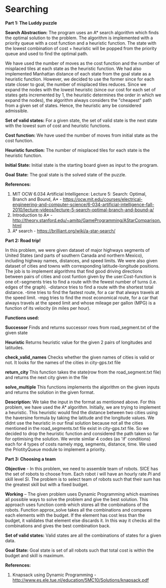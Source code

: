 # Searching
**Part 1: The Luddy puzzle**

**Search Abstraction:** The program uses an A* search algorithm which finds the optimal solution to the problem. The algorithm is implemented with a priority queue with a cost function and a heuristic function. The state with the lowest combination of cost + heuristic will be popped from the priority queue and used to find the optimal path.

We have used the number of moves as the cost function and the number of misplaced tiles at each state as the heuristic function. We had also implemented Manhattan distance of each state from the goal state as a heuristic function. However, we decided to use the former since for each state closer to goal, the number of misplaced tiles reduces. Since we expand the nodes with the lowest heuristic (since our cost for each set of states gets incremented by 1, the heuristic determines the order in which we expand the nodes), the algorithm always considers the "cheapest" path from a given set of states. Hence, the heuristic amy be considered admissible.

**Set of valid states:** For a given state, the set of valid state is the next state with the lowest sum of cost and heuristic functions.

**Cost function:** We have used the number of moves from initial state as the cost function.

**Heuristic function:** The number of misplaced tiles for each state is the heuristic function.

**Initial State:** Initial state is the starting board given as input to the program.

**Goal State:** The goal state is the solved state of the puzzle.

**References:**

1. MIT OCW 6.034 Artificial Intelligence: Lecture 5: Search: Optimal, Branch and Bound, A* - https://ocw.mit.edu/courses/electrical-engineering-and-computer-science/6-034-artificial-intelligence-fall-2010/lecture-videos/lecture-5-search-optimal-branch-and-bound-a/
2. Introduction to A* - http://theory.stanford.edu/~amitp/GameProgramming/AStarComparison.html
3. A* search - https://brilliant.org/wiki/a-star-search/


**Part 2: Road trip!**

In this problem, we were given dataset of major highways segments of United States (and parts of southern Canada and northern Mexico), including highway names, distances, and speed limits. We were also given dataset of cities and towns with corresponding latitude-longitude positions. The job is to implement algorithms that find good driving directions between pairs of cities and cost funtion given by the user.Cost-function is one of:-segments tries to find a route with the fewest number of turns (i.e. edges of the graph). 
-distance tries to find a route with the shortest total distance.
-time tries to find the fastest route, for a car that always travels at the speed limit.
-mpg tries to find the most economical route, for a car that always travels at the speed limit and whose mileage per gallon (MPG) is a function of its velocity (in miles per hour).

**Functions used:**

**Successor**
Finds and returns successor rows from road_segment.txt of the given state

**Heuristic**
Returns heuristic value for the given 2 pairs of longitudes and latitudes. 

**check_valid_names**
Checks whether the given names of cities is valid or not. It looks for the names of the cities in city-gps.txt file

**return_city**
This function takes the state(row from the road_segment.txt file) and returns the next city given in the file

**solve_multiple**
This functions implements the algorithm on the given inputs and returns the solution in the given format.

**Description:**
We take the input in the format as mentioned above. For this problem, we have used the A* algorithm. Initially, we are trying to implement a heuristic. This heuristic would find the distance between two cities using the haversine formula by taking the latitude and the longitude values. We didnt use the heuristic in our final solution because not all the cities mentioned in the road_segments.txt file exist in city-gps.txt file. So we decided to drop the heuristic function and considered the path taken so far for optimising the solution. We wrote similar 4 codes (as 'if' conditions) each for 4 types of costs namely mpg, segments, distance, time. We used the PriotityQueue module to implement a priority.


**Part 3: Choosing a team**

**Objective** - In this problem, we need to assemble team of robots. SICE has the set of robots to choose from. Each robot *i* will have an hourly rate *Pi* and skill level *Si*. The problem is to select team of robots such that their sum has the greatest skill but with a fixed budget.

**Working** – The given problem uses Dynamic Programming which examines all possible ways to solve the problem and give the best solution. This approach uses function comb which stores all the combinations of the robots. Function approx_solve takes all the combinations and compares each elements with the budget. If the element has cost less than the budget, it validates that element else discards it. In this way it checks all the combinations and gives the best combination back.

**Set of valid states:**  Valid states are all the combinations of states for a given data.

**Goal State:** Goal state is set of all robots such that total cost is within the budget and skill is maximum.

**References:**

1. Knapsack using Dynamic Programming - http://www.es.ele.tue.nl/education/5MC10/Solutions/knapsack.pdf

